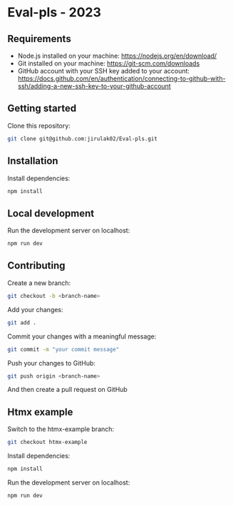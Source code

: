 # Eval-pls - 2023

## Requirements

-   Node.js installed on your machine: https://nodejs.org/en/download/
-   Git installed on your machine: https://git-scm.com/downloads
-   GitHub account with your SSH key added to your account: https://docs.github.com/en/authentication/connecting-to-github-with-ssh/adding-a-new-ssh-key-to-your-github-account

## Getting started

Clone this repository:

```bash
git clone git@github.com:jirulak02/Eval-pls.git
```

## Installation

Install dependencies:

```bash
npm install
```

## Local development

Run the development server on localhost:

```bash
npm run dev
```

## Contributing

Create a new branch:

```bash
git checkout -b <branch-name>
```

Add your changes:

```bash
git add .
```

Commit your changes with a meaningful message:

```bash
git commit -m "your commit message"
```

Push your changes to GitHub:

```bash
git push origin <branch-name>
```

And then create a pull request on GitHub

## Htmx example

Switch to the htmx-example branch:

```bash
git checkout htmx-example
```

Install dependencies:

```bash
npm install
```

Run the development server on localhost:

```bash
npm run dev
```
